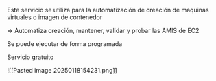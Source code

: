 
Este servicio se utiliza para la automatización de creación de maquinas virtuales o imagen de contenedor 

=> Automatiza creación, mantener, validar y probar las AMIS de EC2

Se puede ejecutar de forma programada

Servicio gratuito 



![[Pasted image 20250118154231.png]]